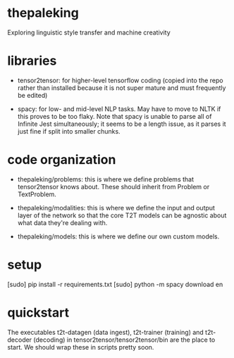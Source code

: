 # thepaleking
Exploring linguistic style transfer and machine creativity

# libraries

* tensor2tensor: for higher-level tensorflow coding (copied into the repo
  rather than installed because it is not super mature and must frequently be
  edited)

* spacy: for low- and mid-level NLP tasks. May have to move to NLTK if this
  proves to be too flaky. Note that spacy is unable to parse all of Infinite
  Jest simultaneously; it seems to be a length issue, as it parses it just fine
  if split into smaller chunks.

# code organization

* thepaleking/problems: this is where we define problems that tensor2tensor
  knows about. These should inherit from Problem or TextProblem.

* thepaleking/modalities: this is where we define the input and output layer of
  the network so that the core T2T models can be agnostic about what data
  they're dealing with.

* thepaleking/models: this is where we define our own custom models.

# setup

[sudo] pip install -r requirements.txt
[sudo] python -m spacy download en

# quickstart

The executables t2t-datagen (data ingest), t2t-trainer (training) and
t2t-decoder (decoding) in tensor2tensor/tensor2tensor/bin are the place to
start. We should wrap these in scripts pretty soon.